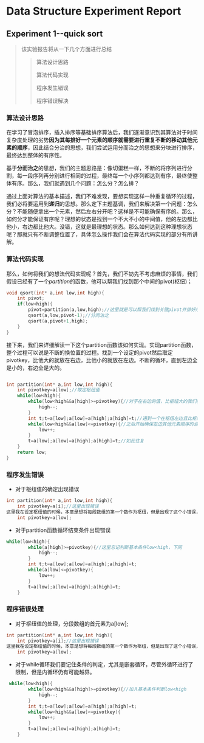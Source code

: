 # Data Structure Experiment Report 

## Experiment 1--quick sort

> 该实验报告将从一下几个方面进行总结
>
> > 算法设计思路
> >
> > 算法代码实现
> >
> > 程序发生错误
> >
> > 程序错误解决

### 算法设计思路

​	在学习了冒泡排序，插入排序等基础排序算法后，我们逐渐意识到其算法对于时间复杂度处理的劣势**因为其每排好一个元素的顺序就需要进行重复不断的移动其他元素的顺序**，因此结合分治的思想，我们尝试运用分而治之的思想来分块进行排序，最终达到整体的有序性。

​	基于**分而治之**的思想，我们的主题思路是：像切蛋糕一样，不断的将序列进行分割，每一段序列再分别进行相同的过程，最终每一个小序列都达到有序，最终使整体有序。那么，我们就遇到几个问题：怎么分？怎么排？

​	通过上面对算法的基本描述，我们不难发现，要想实现这样一种重复循环的过程，我们必将要运用到**递归**的思想。那么定下主题基调，我们来解决第一个问题：怎么分？不能随便拿出一个元素，然后左右分开吧？这样是不可能确保有序的。那么，如何分才能保证有序呢？理想的状态是找到一个不大不小的中间值，他的左边都比他小，右边都比他大。没错，这就是最理想的状态。那么如何达到这种理想状态呢？那就只有不断调整位置了，具体怎么操作我们会在算法代码实现的部分有所讲解。

### 算法代码实现

​	那么，如何将我们的想法代码实现呢？首先，我们不妨先不考虑麻烦的事情，我们假设已经有了一个*partition*的函数，他可以帮我们找到那个中间的pivot(枢纽)；

```c
void qsort(int* a,int low,int high){
    int pivot;
    if(low<high){
        pivot=partition(a,low,high);//这里就是可以帮我们找到关键pivot并排好序列的函数。
        qsort(a,low,pivot-1);//分而治之
        qsort(a,pivot+1,high);
    }
}
```

​	接下来，我们来详细解读一下这个partition函数该如何实现。实现partition函数，整个过程可以说是不断的换位置的过程。找到一个设定的pivot然后取定pivotkey，比他大的就放在右边，比他小的就放在左边。不断的循环，直到左边全是小的，右边全是大的。

```c

int partition(int* a,int low,int high){
    int pivotkey=a[low];//取定枢纽值
    while(low<high){
        while(low<high&&a[high]>=pivotkey){//对于在右边的值，比枢纽大的我们就不必管
            high--;
        }
        int t;t=a[low];a[low]=a[high];a[high]=t;//遇到一个在枢纽左边且比枢纽大的，那我们必须采取措施把他放在右边
        while(low<high&&a[low]<=pivotkey){//之后开始确保左边其他元素顺序的合法性
            low++;
        }
        t=a[low];a[low]=a[high];a[high]=t;//如此往复
    }
    return low;
}
```

### 程序发生错误

* 对于枢纽值的确定出现错误

```c
int partition(int* a,int low,int high){
    int pivotkey=a[i];//这里出现错误
这里我在设定枢纽值的时候，本意是想将每段数组的第一个数作为枢纽，但是出现了这个小错误，因为大数组a已经被分为好几个小数组，而pivot应该是每个小数组的第一个值。所以，改正应为
	int pivotkey=a[low];
```

* 对于partition函数循环结束条件出现错误

~~~c
while(low<high){
        while(a[high]>=pivotkey){//这里忘记判断基本条件low<high，下同
            high--;
        }
        int t;t=a[low];a[low]=a[high];a[high]=t;
        while(a[low]<=pivotkey){
            low++;
        }
        t=a[low];a[low]=a[high];a[high]=t;
    }
~~~

### 程序错误处理

* 对于枢纽值的处理，分段数组的首元素为a[low];

~~~c
int partition(int* a,int low,int high){
    int pivotkey=a[i];//这里出现错误
这里我在设定枢纽值的时候，本意是想将每段数组的第一个数作为枢纽，但是出现了这个小错误，因为大数组a已经被分为好几个小数组，而pivot应该是每个小数组的第一个值。所以，改正应为
	int pivotkey=a[low];
~~~

* 对于while循环我们要记住条件的判定，尤其是嵌套循环，尽管外循环进行了限制，但是内循环仍有可能越界。

~~~c
 while(low<high){
        while(low<high&&a[high]>=pivotkey){//加入基本条件判断low<high
            high--;
        }
        int t;t=a[low];a[low]=a[high];a[high]=t;
        while(low<high&&a[low]<=pivotkey){
            low++;
        }
        t=a[low];a[low]=a[high];a[high]=t;
    }
~~~



























